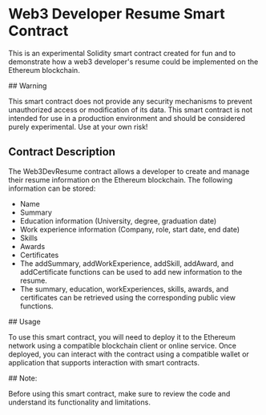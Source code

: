# Web3 Developer Resume Smart Contract

This is an experimental Solidity smart contract created for fun and to demonstrate how a web3 developer's resume could be implemented on the Ethereum blockchain.

## Warning

This smart contract does not provide any security mechanisms to prevent unauthorized access or modification of its data.
This smart contract is not intended for use in a production environment and should be considered purely experimental. Use at your own risk!

## Contract Description

The Web3DevResume contract allows a developer to create and manage their resume information on the Ethereum blockchain. The following information can be stored:

- Name
- Summary
- Education information (University, degree, graduation date)
- Work experience information (Company, role, start date, end date)
- Skills
- Awards
- Certificates
- The addSummary, addWorkExperience, addSkill, addAward, and addCertificate functions can be used to add new information to the resume.
- The summary, education, workExperiences, skills, awards, and certificates can be retrieved using the corresponding public view functions.

## Usage

To use this smart contract, you will need to deploy it to the Ethereum network using a compatible blockchain client or online service. Once deployed, you can interact with the contract using a compatible wallet or application that supports interaction with smart contracts.

## Note:

Before using this smart contract, make sure to review the code and understand its functionality and limitations.
